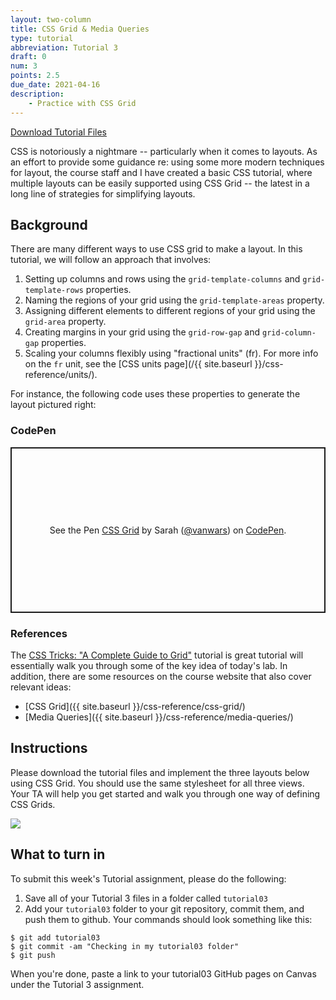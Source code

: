 ```yaml
---
layout: two-column
title: CSS Grid & Media Queries
type: tutorial
abbreviation: Tutorial 3
draft: 0
num: 3
points: 2.5
due_date: 2021-04-16
description: 
    - Practice with CSS Grid
---
```

<a href="/spring2021/course-files/tutorials/tutorial03.zip" class="nu-button">Download Tutorial Files <i class="fas fa-download"></i></a>

CSS is notoriously a nightmare -- particularly when it comes to layouts. As an effort to provide some guidance re: using some more modern techniques for layout, the course staff and I have created a basic CSS tutorial, where multiple layouts can be easily supported using CSS Grid -- the latest in a long line of strategies for simplifying layouts.

## Background

There are many different ways to use CSS grid to make a layout. In this tutorial, we will follow an approach that involves:

1. Setting up columns and rows using the `grid-template-columns` and `grid-template-rows` properties.
1. Naming the regions of your grid using the `grid-template-areas` property.
1. Assigning different elements to different regions of your grid using the `grid-area` property. 
1. Creating margins in your grid using the `grid-row-gap` and `grid-column-gap` properties.
1. Scaling your columns flexibly using "fractional units" (fr). For more info on the `fr` unit, see the [CSS units page](/{{ site.baseurl }}/css-reference/units/).

For instance, the following code uses these properties to generate the layout pictured right:

### CodePen
<p class="codepen" data-height="400" data-theme-id="light" data-default-tab="css,result" data-user="vanwars" data-slug-hash="jOyxJqR" style="height: 265px; box-sizing: border-box; display: flex; align-items: center; justify-content: center; border: 2px solid; margin: 1em 0; padding: 1em;" data-pen-title="CSS Grid">
  <span>See the Pen <a href="https://codepen.io/vanwars/pen/jOyxJqR">
  CSS Grid</a> by Sarah (<a href="https://codepen.io/vanwars">@vanwars</a>)
  on <a href="https://codepen.io">CodePen</a>.</span>
</p>
<script async src="https://cpwebassets.codepen.io/assets/embed/ei.js"></script>

### References
The <a href="https://css-tricks.com/snippets/css/complete-guide-grid/" target="_blank">CSS Tricks: "A Complete Guide to Grid"</a> tutorial is great tutorial will essentially walk you through some of the key idea of today's lab. In addition, there are some resources on the course website that also cover relevant ideas:

* [CSS Grid]({{ site.baseurl }}/css-reference/css-grid/)
* [Media Queries]({{ site.baseurl }}/css-reference/media-queries/)

## Instructions

Please download the tutorial files and implement the three layouts below using CSS Grid. You should use the same stylesheet for all three views. Your TA will help you get started and walk you through one way of defining CSS Grids. 

<img src="{{site.baseurl}}/assets/images/css-layouts.png">


## What to turn in
To submit this week's Tutorial assignment, please do the following: 

1. Save all of your Tutorial 3 files in a folder called `tutorial03`
2. Add your `tutorial03` folder to your git repository, commit them, and push them to github. Your commands should look something like this:

```shell
$ git add tutorial03
$ git commit -am "Checking in my tutorial03 folder"
$ git push
```

When you're done, paste a link to your tutorial03 GitHub pages on Canvas under the Tutorial 3 assignment.
